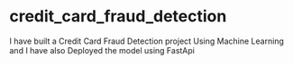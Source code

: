 # credit_card_fraud_detection

I have built a Credit Card Fraud Detection project Using Machine Learning and I have also Deployed the model using FastApi
